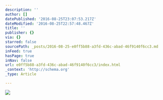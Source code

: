 ```yaml
---
description: ''
author: []
datePublished: '2016-08-25T23:07:53.217Z'
dateModified: '2016-08-25T22:57:48.467Z'
title: ''
publisher: {}
via: {}
starred: false
sourcePath: _posts/2016-08-25-e0ff5b88-a3fd-436c-abad-46f9140f6cc3.md
inFeed: true
hasPage: true
inNav: false
url: e0ff5b88-a3fd-436c-abad-46f9140f6cc3/index.html
_context: 'http://schema.org'
_type: Article

---
```

![](https://the-grid-user-content.s3-us-west-2.amazonaws.com/86dd913d-6992-4ece-8179-9a34f0e171f2.jpg)